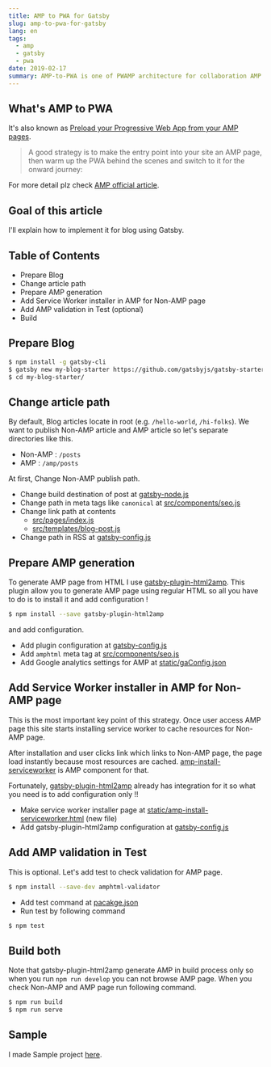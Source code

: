 ```yaml
---
title: AMP to PWA for Gatsby
slug: amp-to-pwa-for-gatsby
lang: en
tags:
  - amp
  - gatsby
  - pwa
date: 2019-02-17
summary: AMP-to-PWA is one of PWAMP architecture for collaboration AMP and PWA. I would explain how to implement it using Gatsby.
---
```


## What's AMP to PWA

It's also known as [Preload your Progressive Web App from your AMP pages](https://www.ampproject.org/docs/integration/pwa-amp/amp-to-pwa).

> A good strategy is to make the entry point into your site an AMP page, then warm up the PWA behind the scenes and switch to it for the onward journey:

For more detail plz check [AMP official article](https://www.ampproject.org/docs/integration/pwa-amp/amp-to-pwa).

## Goal of this article
I'll explain how to implement it for blog using Gatsby.

## Table of Contents
- Prepare Blog 
- Change article path
- Prepare AMP generation
- Add Service Worker installer in AMP for Non-AMP page
- Add AMP validation in Test (optional)
- Build

## Prepare Blog 

```bash
$ npm install -g gatsby-cli
$ gatsby new my-blog-starter https://github.com/gatsbyjs/gatsby-starter-blog
$ cd my-blog-starter/
```

## Change article path
By default, Blog articles locate in root (e.g. `/hello-world`, `/hi-folks`).
We want to publish Non-AMP article and AMP article so let's separate directories like this.

- Non-AMP : `/posts`
- AMP : `/amp/posts`

At first, Change Non-AMP publish path.

- Change build destination of post at [gatsby-node.js](https://github.com/tomoyukikashiro/gatsby-pwamp-blog-samples/pull/1/commits/c29e8be855a88a1a5b29879e0647d6cb3bd1be89#diff-dab0f592402461060a5ef23fcb717452)
- Change path in meta tags like `canonical` at [src/components/seo.js](https://github.com/tomoyukikashiro/gatsby-pwamp-blog-samples/pull/1/commits/c29e8be855a88a1a5b29879e0647d6cb3bd1be89#diff-8f355b4311b3bd58787dcd954140e366)
- Change link path at contents
  - [src/pages/index.js](https://github.com/tomoyukikashiro/gatsby-pwamp-blog-samples/pull/1/commits/c29e8be855a88a1a5b29879e0647d6cb3bd1be89#diff-5fb7300a15156cb7af405410a26e9364)
  - [src/templates/blog-post.js](https://github.com/tomoyukikashiro/gatsby-pwamp-blog-samples/pull/1/commits/c29e8be855a88a1a5b29879e0647d6cb3bd1be89#diff-7cb5d5854f562d9d4aa64433022ad9da)
- Change path in RSS at [gatsby-config.js](https://github.com/tomoyukikashiro/gatsby-pwamp-blog-samples/pull/1/commits/c29e8be855a88a1a5b29879e0647d6cb3bd1be89#diff-0fbddf38e100e847d3a54e99e91f204b)

## Prepare AMP generation
To generate AMP page from HTML I use [gatsby-plugin-html2amp](https://www.gatsbyjs.org/packages/gatsby-plugin-html2amp/?=amp).
This plugin allow you to generate AMP page using regular HTML so all you have to do is to install it and add configuration !

```bash
$ npm install --save gatsby-plugin-html2amp
```

and add configuration.

- Add plugin configuration at [gatsby-config.js](https://github.com/tomoyukikashiro/gatsby-pwamp-blog-samples/pull/1/commits/5126d9cb6f07b71e91478f4e0fdfeec5d4407bd9#diff-0fbddf38e100e847d3a54e99e91f204b)
- Add `amphtml` meta tag at [src/components/seo.js](https://github.com/tomoyukikashiro/gatsby-pwamp-blog-samples/pull/1/commits/5126d9cb6f07b71e91478f4e0fdfeec5d4407bd9#diff-8f355b4311b3bd58787dcd954140e366)
- Add Google analytics settings for AMP at [static/gaConfig.json](https://github.com/tomoyukikashiro/gatsby-pwamp-blog-samples/pull/1/commits/5126d9cb6f07b71e91478f4e0fdfeec5d4407bd9#diff-5226fffa574632e33a3d3c4d2391a8fd)

## Add Service Worker installer in AMP for Non-AMP page
This is the most important key point of this strategy.
Once user access AMP page this site starts installing service worker to cache resources for Non-AMP page.

After installation and user clicks link which links to Non-AMP page, the page load instantly because most resources are cached.
[amp-install-serviceworker](https://www.ampproject.org/docs/reference/components/amp-install-serviceworker) is AMP component for that.

Fortunately, [gatsby-plugin-html2amp](https://www.gatsbyjs.org/packages/gatsby-plugin-html2amp/?=amp) already has integration for it so what you need is to add configuration only !!

- Make service worker installer page at [static/amp-install-serviceworker.html](https://github.com/tomoyukikashiro/gatsby-pwamp-blog-samples/pull/1/commits/c26c038e71162394118f0e4d4635c1c7d22da76d#diff-7959d8932d44e96d61e4af13cbba1c42) (new file)
- Add gatsby-plugin-html2amp configuration at [gatsby-config.js](https://github.com/tomoyukikashiro/gatsby-pwamp-blog-samples/pull/1/commits/c26c038e71162394118f0e4d4635c1c7d22da76d#diff-0fbddf38e100e847d3a54e99e91f204b)

## Add AMP validation in Test
This is optional.
Let's add test to check validation for AMP page.

```bash
$ npm install --save-dev amphtml-validator
```

- Add test command at [pacakge.json](https://github.com/tomoyukikashiro/gatsby-pwamp-blog-samples/pull/1/commits/db59726ff5b1326a1ad5d6a562a96007ccfaa908#diff-10bdf593d5a857c6c669e7974b210504)
- Run test by following command

```bash
$ npm test
```

## Build both
Note that gatsby-plugin-html2amp generate AMP in build process only so when you run `npm run develop` you can not browse AMP page.
When you check Non-AMP and AMP page run following command.

```bash
$ npm run build
$ npm run serve
```

## Sample
I made Sample project [here](https://github.com/tomoyukikashiro/gatsby-pwamp-blog-samples/tree/master/amp-to-pwa).
